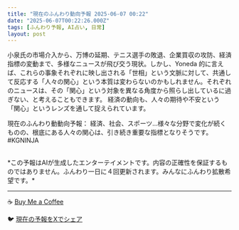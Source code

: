 ```yaml
---
title: "現在のふんわり動向予報 2025-06-07 00:22"
date: "2025-06-07T00:22:26.000Z"
tags: [ふんわり予報, AI占い, 日常]
layout: post
---
```


小泉氏の市場介入から、万博の延期、テニス選手の敗退、企業買収の攻防、経済指標の変動まで、多様なニュースが飛び交う現状。しかし、Yoneda 的に言えば、これらの事象それぞれに映し出される「世相」という文脈に対して、共通して反応する「人々の関心」という本質は変わらないのかもしれません。それぞれのニュースは、その「関心」という対象を異なる角度から照らし出しているに過ぎない、と考えることもできます。  経済の動向も、人々の期待や不安という「関心」というレンズを通して捉えられています。

現在のふんわり動動向予報：
経済、社会、スポーツ…様々な分野で変化が続くものの、根底にある人々の関心は、引き続き重要な指標となりそうです。#KGNINJA

<br>
*この予報はAIが生成したエンターテイメントです。内容の正確性を保証するものではありません。ふんわり一日に４回更新されます。みんなにふんわり拡散希望です。*

---
☕️ [Buy Me a Coffee](https://www.buymeacoffee.com/kgninja)

🐦 [現在の予報をXでシェア](https://twitter.com/intent/tweet?text=%E7%8F%BE%E5%9C%A8%E3%81%AE%E3%81%B5%E3%82%93%E3%82%8F%E3%82%8A%E4%BA%88%E5%A0%B1%3A%20%E3%80%8C%E5%B0%8F%E6%B3%89%E6%B0%8F%E3%81%AE%E5%B8%82%E5%A0%B4%E4%BB%8B%E5%85%A5%E3%81%8B%E3%82%89%E3%80%81%E4%B8%87%E5%8D%9A%E3%81%AE%E5%BB%B6%E6%9C%9F%E3%80%81%E3%83%86%E3%83%8B%E3%82%B9%E9%81%B8%E6%89%8B%E3%81%AE%E6%95%97%E9%80%80%E3%80%81%E4%BC%81%E6%A5%AD%E8%B2%B7%E5%8F%8E%E3%81%AE%E6%94%BB%E9%98%B2%E3%80%81%E7%B5%8C%E6%B8%88%E6%8C%87%E6%A8%99%E3%81%AE%E5%A4%89%E5%8B%95%E3%81%BE%E3%81%A7%E3%80%81%E5%A4%9A%E6%A7%98%E3%81%AA%E3%83%8B%E3%83%A5%E3%83%BC%E3%82%B9%E3%81%8C%E9%A3%9B%E3%81%B3%E4%BA%A4%E3%81%86%E7%8F%BE%E7%8A%B6%E3%80%82%E3%80%8D%23KGNINJA%20%E7%B6%9A%E3%81%8D%E3%81%AF%E3%83%96%E3%83%AD%E3%82%B0%E3%81%A7%EF%BC%81%F0%9F%91%87&url=https%3A%2F%2Fkg-ninja.github.io%2FFunwariyoso%2F)
